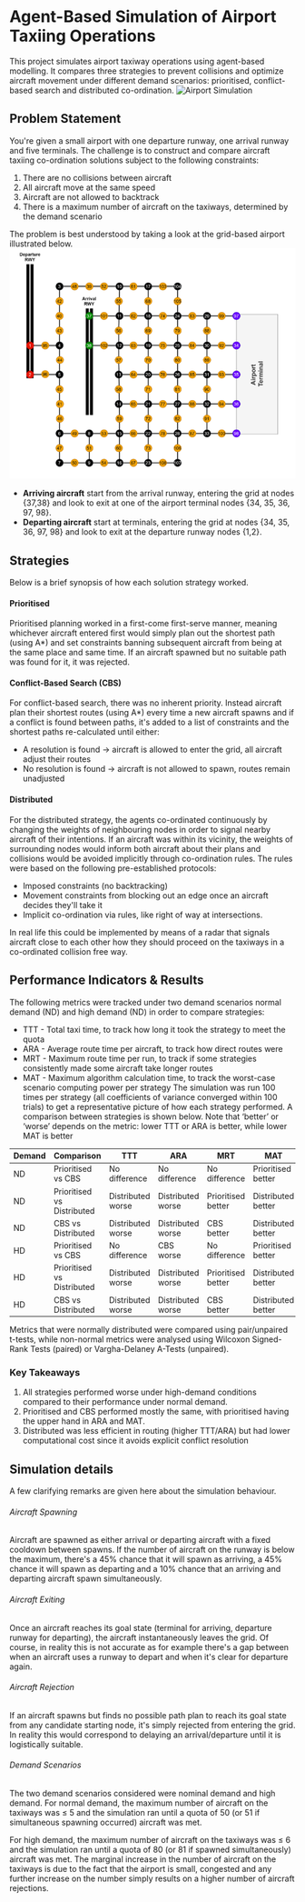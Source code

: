 # Agent-Based Simulation of Airport Taxiing Operations
This project simulates airport taxiway operations using agent-based modelling. It compares three strategies to prevent collisions and optimize aircraft movement under different demand scenarios: prioritised, conflict-based search and distributed co-ordination.
![Airport Simulation](Airport.gif)

## Problem Statement
You're given a small airport with one departure runway, one arrival runway and five terminals. The challenge is to construct and compare aircraft taxiing co-ordination solutions subject to the following constraints:
1. There are no collisions between aircraft
2. All aircraft move at the same speed
3. Aircraft are not allowed to backtrack
4. There is a maximum number of aircraft on the taxiways, determined by the demand scenario

The problem is best understood by taking a look at the grid-based airport illustrated below. 
![Airport Diagram](Airport.png)
- **Arriving aircraft** start from the arrival runway, entering the grid at nodes {37,38} and look to exit at one of the airport terminal nodes {34, 35, 36, 97, 98}.
- **Departing aircraft** start at terminals, entering the grid at nodes {34, 35, 36, 97, 98} and look to exit at the departure runway nodes {1,2}.

## Strategies
Below is a brief synopsis of how each solution strategy worked.
#### Prioritised
Prioritised planning worked in a first-come first-serve manner, meaning whichever aircraft entered first would simply plan out the shortest path (using A*) and set constraints banning subsequent aircraft from being at the same place and same time. If an aircraft spawned but no suitable path was found for it, it was rejected.

#### Conflict-Based Search (CBS)
For conflict-based search, there was no inherent priority. Instead aircraft plan their shortest routes (using A*) every time a new aircraft spawns and if a conflict is found between paths, it's added to a list of constraints and the shortest paths re-calculated until either: 
- A resolution is found → aircraft is allowed to enter the grid, all aircraft adjust their routes
- No resolution is found → aircraft is not allowed to spawn, routes remain unadjusted

#### Distributed
For the distributed strategy, the agents co-ordinated continuously by changing the weights of neighbouring nodes in order to signal nearby aircraft of their intentions. If an aircraft was within its vicinity, the weights of surrounding nodes would inform both aircraft about their plans and collisions would be avoided implicitly through co-ordination rules. The rules were based on the following pre-established protocols:
- Imposed constraints (no backtracking)
- Movement constraints from blocking out an edge once an aircraft decides they'll take it
- Implicit co-ordination via rules, like right of way at intersections. 

In real life this could be implemented by means of a radar that signals aircraft close to each other how they should proceed on the taxiways in a co-ordinated collision free way.

## Performance Indicators & Results
The following metrics were tracked under two demand scenarios normal demand (ND) and high demand (ND) in order to compare strategies:
- TTT - Total taxi time, to track how long it took the strategy to meet the quota
- ARA - Average route time per aircraft, to track how direct routes were
- MRT - Maximum route time per run, to track if some strategies consistently made some aircraft take longer routes
- MAT - Maximum algorithm calculation time, to track the worst-case scenario computing power per strategy
The simulation was run 100 times per strategy (all coefficients of variance converged within 100 trials) to get a representative picture of how each strategy performed. A comparison between strategies is shown below. Note that ‘better’ or ‘worse’ depends on the metric: lower TTT or ARA is better, while lower MAT is better

| Demand | Comparison                 | TTT               | ARA               | MRT                | MAT                |
| ------ | -------------------------- | ----------------- | ----------------- | ------------------ | ------------------ |
| ND     | Prioritised vs CBS         | No difference     | No difference     | No difference      | Prioritised better |
| ND     | Prioritised vs Distributed | Distributed worse | Distributed worse | Prioritised better | Distributed better |
| ND     | CBS vs Distributed         | Distributed worse | Distributed worse | CBS better         | Distributed better |
| HD     | Prioritised vs CBS         | No difference     | CBS worse         | No difference      | Prioritised better |
| HD     | Prioritised vs Distributed | Distributed worse | Distributed worse | Prioritised better | Distributed better |
| HD     | CBS vs Distributed         | Distributed worse | Distributed worse | CBS better         | Distributed better |

Metrics that were normally distributed were compared using pair/unpaired t-tests, while non-normal metrics were analysed using Wilcoxon Signed-Rank Tests (paired) or Vargha-Delaney A-Tests (unpaired).

### Key Takeaways
1. All strategies performed worse under high-demand conditions compared to their performance under normal demand. 
2. Prioritised and CBS performed mostly the same, with prioritised having the upper hand in ARA and MAT.
3. Distributed was less efficient in routing (higher TTT/ARA) but had lower computational cost since it avoids explicit conflict resolution

## Simulation details
A few clarifying remarks are given here about the simulation behaviour.
###### Aircraft Spawning
Aircraft are spawned as either arrival or departing aircraft with a fixed cooldown between spawns. If the number of aircraft on the runway is below the maximum, there's a 45% chance that it will spawn as arriving, a 45% chance it will spawn as departing and a 10% chance that an arriving and departing aircraft spawn simultaneously.
###### Aircraft Exiting
Once an aircraft reaches its goal state (terminal for arriving, departure runway for departing), the aircraft instantaneously leaves the grid. Of course, in reality this is not accurate as for example there's a gap between when an aircraft uses a runway to depart and when it's clear for departure again.
###### Aircraft Rejection
If an aircraft spawns but finds no possible path plan to reach its goal state from any candidate starting node, it's simply rejected from entering the grid. In reality this would correspond to delaying an arrival/departure until it is logistically suitable. 
###### Demand Scenarios
The two demand scenarios considered were nominal demand and high demand. 
For normal demand, the maximum number of aircraft on the taxiways was ≤ 5 and the simulation ran until a quota of 50 (or 51 if simultaneous spawning occurred) aircraft was met.

For high demand, the maximum number of aircraft on the taxiways was ≤ 6 and the simulation ran until a quota of 80 (or 81 if spawned simultaneously) aircraft was met. The marginal increase in the number of aircraft on the taxiways is due to the fact that the airport is small, congested and any further increase on the number simply results on a higher number of aircraft rejections.
